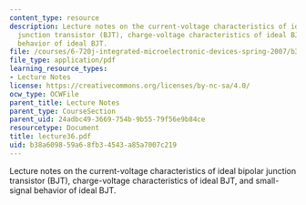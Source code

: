 ```yaml
---
content_type: resource
description: Lecture notes on the current-voltage characteristics of ideal bipolar
  junction transistor (BJT), charge-voltage characteristics of ideal BJT, and small-signal
  behavior of ideal BJT.
file: /courses/6-720j-integrated-microelectronic-devices-spring-2007/b38a609859a68fb34543a85a7007c219_lecture36.pdf
file_type: application/pdf
learning_resource_types:
- Lecture Notes
license: https://creativecommons.org/licenses/by-nc-sa/4.0/
ocw_type: OCWFile
parent_title: Lecture Notes
parent_type: CourseSection
parent_uid: 24adbc49-3669-754b-9b55-79f56e9b84ce
resourcetype: Document
title: lecture36.pdf
uid: b38a6098-59a6-8fb3-4543-a85a7007c219
---
```

Lecture notes on the current-voltage characteristics of ideal bipolar junction transistor (BJT), charge-voltage characteristics of ideal BJT, and small-signal behavior of ideal BJT.